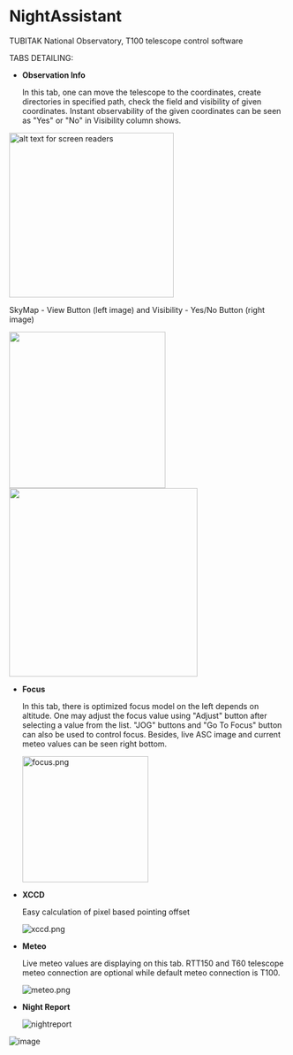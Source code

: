 # NightAssistant

TUBITAK National Observatory, T100 telescope control software



TABS DETAILING:



- **Observation Info**
  
  In this tab, one can move the telescope to the coordinates, create directories in specified path, check the field and visibility of given coordinates. Instant observability of the given coordinates can be seen as "Yes" or "No" in Visibility column shows.

<img title="Text to show on mouseover" src="https://github.com/orhanerece/nightassistant/blob/master/img/obsinfo.png" alt="alt text for screen readers" width="298" data-align="center">

SkyMap - View Button (left image) and Visibility - Yes/No Button (right image)

<img title="" src="https://github.com/orhanerece/nightassistant/blob/master/img/Plot.png" alt="" width="283">   <img title="" src="https://github.com/orhanerece/nightassistant/blob/master/img/View.png" alt="" width="341">

- **Focus**
  
  In this tab, there is optimized focus model on the left depends on altitude. One may adjust the focus value using "Adjust" button after selecting a value from the list. "JOG" buttons and "Go To Focus" button can also be used to control focus. Besides, live ASC image and current meteo values can be seen right bottom. 
  
  <img title="" src="https://github.com/orhanerece/nightassistant/blob/master/img/focus.png" alt="focus.png" width="228">

- **XCCD**
  
  Easy calculation of pixel based pointing offset
  
  ![xccd.png](https://github.com/orhanerece/nightassistant/blob/master/img/xccd.png)

- **Meteo**
  
  
  
  Live meteo values are displaying on this tab. RTT150 and T60 telescope meteo connection are optional while default meteo connection is T100. 
  
  ![meteo.png](https://github.com/orhanerece/nightassistant/blob/master/img/meteo.png)



- **Night Report**
  
  ![nightreport](https://github.com/orhanerece/nightassistant/blob/master/img/nightreport.png)

![image](https://github.com/orhanerece/nightassistant/blob/master/img/nightreport.png)
